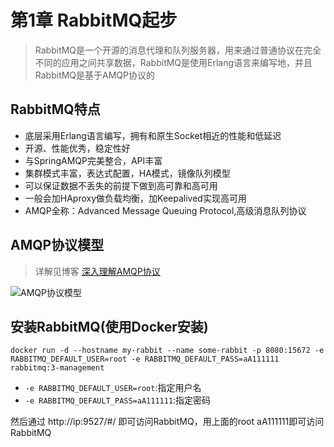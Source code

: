 # 第1章 RabbitMQ起步

> RabbitMQ是一个开源的消息代理和队列服务器，用来通过普通协议在完全不同的应用之间共享数据，RabbitMQ是使用Erlang语言来编写地，并且RabbitMQ是基于AMQP协议的

## RabbitMQ特点

+ 底层采用Erlang语言编写，拥有和原生Socket相近的性能和低延迟
+ 开源、性能优秀，稳定性好
+ 与SpringAMQP完美整合，API丰富
+ 集群模式丰富，表达式配置，HA模式，镜像队列模型
+ 可以保证数据不丢失的前提下做到高可靠和高可用
+ 一般会加HAproxy做负载均衡，加Keepalived实现高可用
+ AMQP全称：Advanced Message Queuing Protocol,高级消息队列协议

## AMQP协议模型

> 详解见博客 [深入理解AMQP协议](https://blog.csdn.net/weixin_37641832/article/details/83270778)

![AMQP协议模型](https://img3.mukewang.com/5d0243af0001310519201080.jpg)

## 安装RabbitMQ(使用Docker安装)

`docker run -d --hostname my-rabbit --name some-rabbit -p 8080:15672 -e RABBITMQ_DEFAULT_USER=root -e RABBITMQ_DEFAULT_PASS=aA111111 rabbitmq:3-management`

+ `-e RABBITMQ_DEFAULT_USER=root`:指定用户名
+ `-e RABBITMQ_DEFAULT_PASS=aA111111`:指定密码

然后通过 http://ip:9527/#/ 即可访问RabbitMQ，用上面的root aA111111即可访问RabbitMQ
